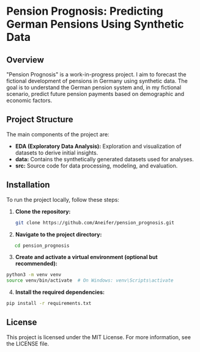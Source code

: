 # Pension Prognosis: Predicting German Pensions Using Synthetic Data

## Overview

"Pension Prognosis" is a work-in-progress project. I aim to forecast the fictional development of pensions in Germany using synthetic data. The goal is to understand the German pension system and, in my fictional scenario, predict future pension payments based on demographic and economic factors.

## Project Structure

The main components of the project are:

- **EDA (Exploratory Data Analysis):** Exploration and visualization of datasets to derive initial insights.
- **data:** Contains the synthetically generated datasets used for analyses.
- **src:** Source code for data processing, modeling, and evaluation.

## Installation

To run the project locally, follow these steps:

1. **Clone the repository:**

   ```bash
   git clone https://github.com/Aneifer/pension_prognosis.git
   ```

2. **Navigate to the project directory:​**

```bash
   cd pension_prognosis
```

3. **Create and activate a virtual environment (optional but recommended):​**

```bash
python3 -m venv venv
source venv/bin/activate  # On Windows: venv\Scripts\activate
```

4. **Install the required dependencies:​**

```bash
pip install -r requirements.txt
```

## License
This project is licensed under the MIT License. For more information, see the LICENSE file.

